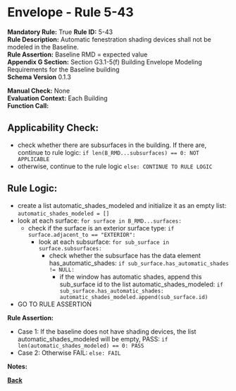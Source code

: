 
# Envelope - Rule 5-43  

**Mandatory Rule:** True
**Rule ID:** 5-43  
**Rule Description:** Automatic fenestration shading devices shall not be modeled in the Baseline.  
**Rule Assertion:** Baseline RMD = expected value  
**Appendix G Section:** Section G3.1-5(f) Building Envelope Modeling Requirements for the Baseline building  
**Schema Version** 0.1.3

**Manual Check:** None  
**Evaluation Context:** Each Building  
**Function Call:**  


## Applicability Check:  
- check whether there are subsurfaces in the building.  If there are, continue to rule logic: `if len(B_RMD...subsurfaces) == 0: NOT APPLICABLE`
- otherwise, continue to the rule logic `else: CONTINUE TO RULE LOGIC`

## Rule Logic:  
- create a list automatic_shades_modeled and initialize it as an empty list: `automatic_shades_modeled = []`
- look at each surface: `for surface in B_RMD...surfaces:`
    - check if the surface is an exterior surface type: `if surface.adjacent_to == "EXTERIOR":`
        - look at each subsurface: `for sub_surface in surface.subsurfaces:`
            - check whether the subsurface has the data element has_automatic_shades: `if sub_surface.has_automatic_shades != NULL:`
                - if the window has automatic shades, append this sub_surface id to the list automatic_shades_modeled: `if sub_surface.has_automatic_shades: automatic_shades_modeled.append(sub_surface.id)`
- GO TO RULE ASSERTION

**Rule Assertion:**
- Case 1: If the baseline does not have shading devices, the list automatic_shades_modeled will be empty, PASS: `if len(automatic_shades_modeled) == 0: PASS`
- Case 2: Otherwise FAIL: `else: FAIL`


**Notes:**


**[Back](../_toc.md)**
